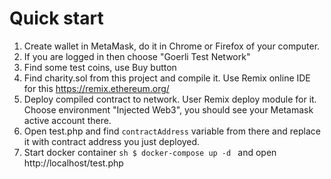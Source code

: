 # Quick start

1. Create wallet in MetaMask, do it in Chrome or Firefox of your computer.
2. If you are logged in then choose "Goerli Test Network"
3. Find some test coins, use Buy button 
4. Find charity.sol from this project and compile it. Use Remix online IDE for this https://remix.ethereum.org/
5. Deploy compiled contract to network. User Remix deploy module for it. Choose environment "Injected Web3", you should see your Metamask active account there. 
6. Open test.php and find ```contractAddress``` variable from there and replace it with contract address you just deployed.
7. Start docker container ```sh $ docker-compose up -d ``` and open  http://localhost/test.php
